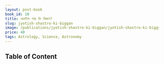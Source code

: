 ```yaml
---
layout: post-book
book_id: 10
title: জ্যোতিষ শাস্ত্র কি বিজ্ঞান?
slug: jyotish-shastro-ki-biggan
image: /publications/jyotish-shastro-ki-biggan/jyotish-shastro-ki-biggyan-cover.jpg
price: 40
tags: Astrology, Science, Astronomy
---
```

## Table of Content
